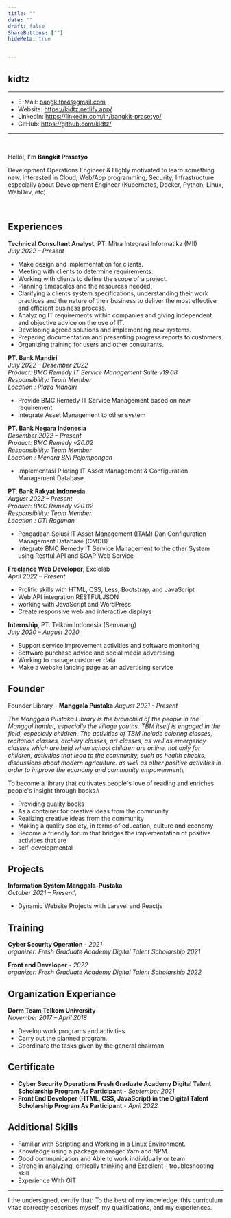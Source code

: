 ```yaml
---
title: ""
date: ""
draft: false
ShareButtons: [""]
hideMeta: true


---
```


## kidtz

---
- E-Mail: bangkitpr4@gmail.com
- Website: https://kidtz.netlify.app/
- LinkedIn: https://linkedin.com/in/bangkit-prasetyo/
- GitHub: https://github.com/kidtz/

---
&nbsp;

Hello!, I'm **Bangkit Prasetyo**

Development Operations Engineer & Highly motivated to learn something new. interested in Cloud, Web/App programming, Security, Infrastructure especially about Development Engineer (Kubernetes, Docker, Python, Linux, WebDev, etc).

&nbsp;


## Experiences
**Technical Consultant Analyst**, PT. Mitra Integrasi Informatika (MII)\
*July 2022 – Present*

-   Make design and implementation for clients.
-   Meeting with clients to determine requirements.
-   Working with clients to define the scope of a project.
-   Planning timescales and the resources needed.
-   Clarifying a clients system specifications, understanding their work practices and the nature of their business to deliver the most effective and efficient business process.
-   Analyzing IT requirements within companies and giving independent and objective advice on the use of IT.
-   Developing agreed solutions and implementing new systems.
-   Preparing documentation and presenting progress reports to customers.
-   Organizing training for users and other consultants.

**PT. Bank Mandiri**\
*July 2022 – Desember 2022*\
    *Product: BMC Remedy IT Service Management Suite v19.08*\
    *Responsibility: Team Member*\
    *Location : Plaza Mandiri*

-   Provide BMC Remedy IT Service Management based on new requirement
-   Integrate Asset Management to other system

**PT. Bank Negara Indonesia**\
*Desember 2022 – Present*\
    *Product: BMC Remedy v20.02*\
    *Responsibility: Team Member*\
    *Location : Menara BNI Pejompongan*

-   Implementasi Piloting IT Asset Management & Configuration Management Database

**PT. Bank Rakyat Indonesia**\
*August 2022 – Present*\
    *Product: BMC Remedy v20.02*\
    *Responsibility: Team Member*\
    *Location : GTI Ragunan*

-   Pengadaan Solusi IT Asset Management (ITAM) Dan Configuration Management Database (CMDB)
-   Integrate BMC Remedy IT Service Management to the other System using Restful API and SOAP Web Service

**Freelance Web Developer**, Exclolab\
*April 2022 – Present*

-   Prolific skills with HTML, CSS, Less, Bootstrap, and JavaScript
-   Web API integration RESTFULJSON
-   working with JavaScript and WordPress
-   Create responsive web and interactive displays

**Internship**, PT. Telkom Indonesia (Semarang)\
*July 2020 – August 2020*

-   Support service improvement activities and software monitoring
-   Software purchase advice and social media advertising
-   Working to manage customer data
-   Make a website landing page as an advertising service



## Founder
Founder Library - **Manggala Pustaka**
*August 2021 - Present*

*The Manggala Pustaka Library is the brainchild of the people in the Manggal hamlet, especially the village youths. TBM itself is engaged in the field, especially children. The activities of TBM include coloring classes, recitation classes, archery classes, art classes, as well as emergency classes which are held when school children are online, not only for children, activities that lead to the community, such as health checks, discussions about modern agriculture. as well as other positive activities in order to improve the economy and community empowerment*\

To become a library that cultivates people's love of reading and enriches people's insight through books.\

-   Providing quality books
-   As a container for creative ideas from the community
-   Realizing creative ideas from the community
-   Making a quality society, in terms of education, culture and economy
-   Become a friendly forum that bridges the implementation of positive activities that are  
-   self-developmental


## Projects
**Information System Manggala-Pustaka**\
*October 2021 – Present*\

-   Dynamic Website Projects with Laravel and Reactjs

## Training

**Cyber Security Operation** - *2021*\
*organizer: Fresh Graduate Academy Digital Talent Scholarship 2021*

**Front end Developer** - *2022*\
*organizer: Fresh Graduate Academy Digital Talent Scholarship 2022*

## Organization Experiance

**Dorm Team Telkom University**\
*November 2017 – April 2018*

-   Develop work programs and activities. 
-   Carry out the planned program.
-   Coordinate the tasks given by the general chairman

## Certificate

-   **Cyber Security Operations Fresh Graduate Academy Digital Talent Scholarship Program As Participant** - *September 2021*
-   **Front End Developer (HTML, CSS, JavaScript) in the Digital Talent Scholarship Program As Participant** - *April 2022*


## Additional Skills

-   Familiar with Scripting and Working in a Linux Environment.
-   Knowledge using a package manager Yarn and NPM.
-   Good communication and Able to work individually or team
-   Strong in analyzing, critically thinking and Excellent -    troubleshooting skill
-   Experience With GIT
--- 

I the undersigned, certify that:
To the best of my knowledge, this curriculum vitae correctly describes myself, my qualifications, and my experiences.









